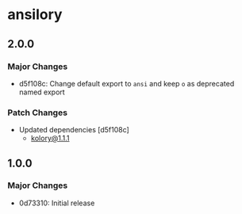# ansilory

## 2.0.0

### Major Changes

- d5f108c: Change default export to `ansi` and keep `o` as deprecated named export

### Patch Changes

- Updated dependencies [d5f108c]
  - kolory@1.1.1

## 1.0.0

### Major Changes

- 0d73310: Initial release
